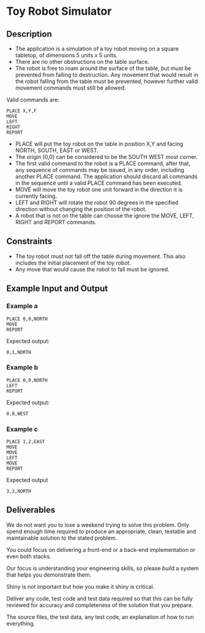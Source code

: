 Toy Robot Simulator
===================

Description
-----------

- The application is a simulation of a toy robot moving on a square tabletop,
  of dimensions 5 units x 5 units.
- There are no other obstructions on the table surface.
- The robot is free to roam around the surface of the table, but must be
  prevented from falling to destruction. Any movement that would result in the
  robot falling from the table must be prevented, however further valid
  movement commands must still be allowed.

Valid commands are: 
````
PLACE X,Y,F
MOVE
LEFT
RIGHT
REPORT
````

- PLACE will put the toy robot on the table in position X,Y and facing NORTH,
  SOUTH, EAST or WEST.
- The origin (0,0) can be considered to be the SOUTH WEST most corner.
- The first valid command to the robot is a PLACE command, after that, any
  sequence of commands may be issued, in any order, including another PLACE
  command. The application should discard all commands in the sequence until
  a valid PLACE command has been executed.
- MOVE will move the toy robot one unit forward in the direction it is
  currently facing.
- LEFT and RIGHT will rotate the robot 90 degrees in the specified direction
  without changing the position of the robot.
- A robot that is not on the table can choose the ignore the MOVE, LEFT, RIGHT
  and REPORT commands.

Constraints
-----------

- The toy robot must not fall off the table during movement. This also
  includes the initial placement of the toy robot.
- Any move that would cause the robot to fall must be ignored.

Example Input and Output
------------------------

### Example a

    PLACE 0,0,NORTH
    MOVE
    REPORT

Expected output:

    0,1,NORTH

### Example b

    PLACE 0,0,NORTH
    LEFT
    REPORT

Expected output:

    0,0,WEST

### Example c

    PLACE 1,2,EAST
    MOVE
    MOVE
    LEFT
    MOVE
    REPORT

Expected output

    3,3,NORTH

Deliverables
------------

We do not want you to lose a weekend trying to solve this problem. Only spend enough time
required to produce an appropriate, clean, testable and maintainable solution to the stated
problem.

You could focus on delivering a front-end or a back-end implementation or even both stacks.

Our focus is understanding your engineering skills, so please build a system that
helps you demonstrate them.

Shiny is not important but how you make it shiny is critical.

Deliver any code, test code and test data required so that this can be fully reviewed for
accuracy and completeness of the solution that you prepare.

The source files, the test data, any test code, an explanation of how to run everything.